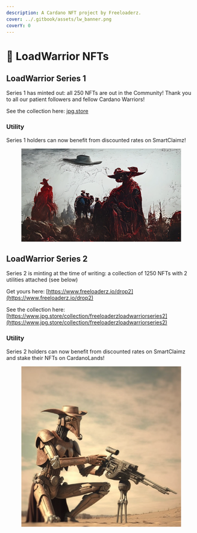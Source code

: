 ```yaml
---
description: A Cardano NFT project by Freeloaderz.
cover: ../.gitbook/assets/lw_banner.png
coverY: 0
---
```


# 🥷 LoadWarrior NFTs

## LoadWarrior Series 1

Series 1 has minted out: all 250 NFTs are out in the Community! Thank you to all our patient followers and fellow Cardano Warriors!

See the collection here: [jpg.store](https://www.jpg.store/collection/freeloaderznft-series1)

### Utility

Series 1 holders can now benefit from discounted rates on SmartClaimz!

<figure><img src="../.gitbook/assets/QmPaRuwENZFW3FxiDL9mJoYyNPT7zzK8Sb7tsv2yTzqizk.webp" alt=""><figcaption></figcaption></figure>

## LoadWarrior Series 2

Series 2 is minting at the time of writing: a collection of 1250 NFTs with 2 utilities attached (see below)

Get yours here: [https://www.freeloaderz.io/drop2](https://www.freeloaderz.io/drop2)

See the collection here: [https://www.jpg.store/collection/freeloaderzloadwarriorseries2](https://www.jpg.store/collection/freeloaderzloadwarriorseries2)

### Utility

Series 2 holders can now benefit from discounted rates on SmartClaimz and stake their NFTs on CardanoLands!

<figure><img src="../.gitbook/assets/QmXTPvnmtrYYZKRLAV6wpUpKhVcV2cYaWBNhEW1rYSonM5.png" alt=""><figcaption></figcaption></figure>
